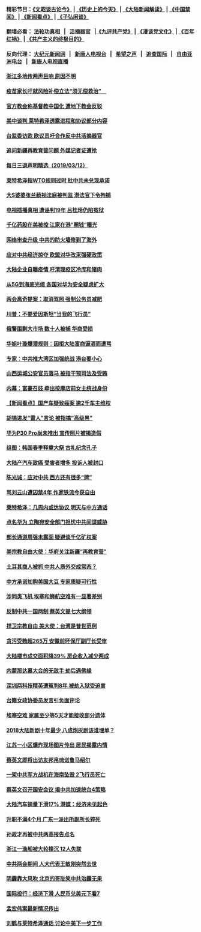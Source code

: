 #### 精彩节目：[《文昭谈古论今》](http://134.209.198.168/wenzhao) | [《历史上的今天》](http://134.209.198.168/today-in-history) | [《大陆新闻解读》](http://134.209.198.168/ntdtv-comedy) | [《中国禁闻》](http://134.209.198.168/ntdtv-news) | [《新闻看点》](http://134.209.198.168/news-insight) | [《子弘闲谈》](http://134.209.198.168/zihongxiantan/) 

 #### 翻墙必看： [法轮功真相](http://134.209.198.168:10000/videos/truth.html) &nbsp;&nbsp;|&nbsp;&nbsp; [活摘器官](http://134.209.198.168:10000/videos/res/Organs/) &nbsp;&nbsp;|[《九评共产党》](http://134.209.198.168:10000/videos/jiuping) | [《漫谈党文化》](http://134.209.198.168:10000/videos/mtdwh) | [《百年红祸》](http://134.209.198.168:10000/videos/bnhh) | [《共产主义的终极目的》](http://134.209.198.168:10000/videos/res/zjmd) 

 #### 反向代理： [大纪元新闻网](http://134.209.198.168:10080/) &nbsp;&nbsp;|&nbsp;&nbsp; [新唐人电视台](http://134.209.198.168:8000/) &nbsp;&nbsp;|&nbsp;&nbsp; [希望之声](http://134.209.198.168:8200/) &nbsp;&nbsp;|&nbsp;&nbsp; [追查国际](http://134.209.198.168:10010/) &nbsp;&nbsp;|&nbsp;&nbsp; [自由亚洲电台](http://134.209.198.168:9800/) &nbsp;&nbsp;|&nbsp;&nbsp; [新唐人电视直播](http://134.209.198.168/) 

#### [浙江多地传两声巨响 原因不明](../pages/nsc413/n11109193.md?t=03130636) 

#### [疫苗家长吁就风险补偿立法“须无偿救治”　](../pages/nsc413/n11108197.md?t=03130636) 

#### [官方教会称基督教中国化 遭地下教会反驳](../pages/nsc413/n11109202.md?t=03130636) 

#### [美中谈判 莱特希泽透露进程和协议部分内容](../pages/nsc413/n11109087.md?t=03130636) 

#### [台监委访欧 欧议员吁合作反中共活摘器官](../pages/nsc413/n11109190.md?t=03130636) 


#### [追问新疆再教育营问题 外媒记者证遭抢](../pages/nsc413/n11109046.md?t=03130636) 

#### [每日三退声明精选（2019/03/12）](../pages/nsc413/n11109180.md?t=03130636) 

#### [莱特希泽指WTO规则过时 批中共未兑现承诺](../pages/nsc413/n11109063.md?t=03130636) 

#### [大S婆婆张兰藐视法庭被判监 港法官下令拘捕](../pages/nsc413/n11108757.md?t=03130636) 

#### [电视插播真相 遭诬判19年 吕桂玲仍陷冤狱](../pages/nsc413/n11107678.md?t=03130636) 

#### [千亿药股在美被控 江家在港“圈钱”曝光](../pages/nsc413/n11108890.md?t=03130636) 

#### [网络审查升级 中共的防火墙修到了海外](../pages/nsc413/n11108837.md?t=03130636) 

#### [应对中共经济掠夺 欧盟对华改采强硬政策](../pages/nsc413/n11108858.md?t=03130636) 

#### [大陆企业自曝疫情 吁清理疫区冷库和猪肉](../pages/nsc413/n11108775.md?t=03130636) 

#### [从5G到海底光缆 各国对华为安全疑虑扩大](../pages/nsc413/n11108721.md?t=03130636) 

#### [两会离奇提案：取消驾照 强制公务员减肥](../pages/nsc413/n11108344.md?t=03130636) 

#### [川普：不要爱因斯坦“当我的飞行员”](../pages/nsc413/n11108700.md?t=03130636) 

#### [俄警围剿大市场 数十人被捕 华商受损](../pages/nsc413/n11108656.md?t=03130636) 

#### [华姐叶璇爆潜规则：因拒大陆富商逼酒而遭骂](../pages/nsc413/n11108453.md?t=03130636) 

#### [专家：中共推大湾区加强统战 港台要小心](../pages/nsc413/n11108149.md?t=03130636) 

#### [山西运城公安官员落马 被指干预司法及受贿](../pages/nsc413/n11108357.md?t=03130636) 

#### [内幕：富豪召妓 牵出按摩店前女主统战身份](../pages/nsc413/n11105502.md?t=03130636) 

#### [【新闻看点】国产车疑致癌案 逾2千车主维权](../pages/nsc413/n11108294.md?t=03130636) 

#### [胡锡进发“雷人”言论 被指搞“高级黑”](../pages/nsc413/n11108170.md?t=03130636) 

#### [华为P30 Pro尚未推出 宣传照片被揭造假](../pages/nsc413/n11108335.md?t=03130636) 

#### [组图：韩国春季释奠大祭 古礼纪念孔子](../pages/nsc413/n11108084.md?t=03130636) 

#### [大陆产汽车致癌 受害者增多 投诉人被封口](../pages/nsc413/n11108015.md?t=03130636) 

#### [陈光诚：应对中共 西方还有很多“牌”](../pages/nsc413/n11108220.md?t=03130636) 

#### [骂刘云山遭囚禁4年 作家铁流今获自由](../pages/nsc413/n11108272.md?t=03130636) 

#### [莱特希泽：几周内或达协议 明天与中方通话](../pages/nsc413/n11108304.md?t=03130636) 

#### [点名华为 立陶宛安全部门担忧中共间谍威胁](../pages/nsc413/n11108139.md?t=03130636) 

#### [部长通道周强未露面 疑避谈千亿矿权案](../pages/nsc413/n11108077.md?t=03130636) 

#### [美宗教自由大使：华府关注新疆“再教育营”](../pages/nsc413/n11107953.md?t=03130636) 

#### [土耳其商人被抓 中共人质外交成常态？](../pages/nsc413/n11108014.md?t=03130636) 

#### [中方承诺加购美国大豆 专家质疑可行性](../pages/nsc413/n11108049.md?t=03130636) 

#### [涉同类飞机 埃塞和狮航空难有一显著差别](../pages/nsc413/n11107996.md?t=03130636) 

#### [反制中共一国两制 蔡英文提七大纲领](../pages/nsc413/n11106741.md?t=03130636) 


#### [捍卫宗教自由 美大使：台湾是普世范例](../pages/nsc413/n11105402.md?t=03130636) 

#### [贪污受贿超265万 安徽前环保厅副厅长受审](../pages/nsc413/n11107096.md?t=03130636) 

#### [大陆楼市成交面积降39% 房企收入减少两成](../pages/nsc413/n11107231.md?t=03130636) 

#### [内蒙那达慕大会的无敌手 劫后遇佛缘](../pages/nsc413/n11105711.md?t=03130636) 

#### [深圳两科技精英遭冤判8年 被劫入狱受迫害](../pages/nsc413/n11106011.md?t=03130636) 

#### [台籍女政协委员发言引负面评论](../pages/nsc413/n11107380.md?t=03130636) 

#### [埃塞空难 家属至少等5天才能接收部分遗体](../pages/nsc413/n11107548.md?t=03130636) 

#### [2018大陆新剧十年最少 八成炮灰剧该谁埋单？](../pages/nsc413/n11106333.md?t=03130636) 

#### [江苏一小区爆炸现场图片传出 居民揭露内情](../pages/nsc413/n11107132.md?t=03130636) 

#### [蔡英文即将出访友邦帛琉诺鲁马绍尔](../pages/nsc413/n11107114.md?t=03130636) 

#### [一架中共军方战机在海南坠毁 2飞行员死亡](../pages/nsc413/n11107172.md?t=03130636) 

#### [蔡英文召开国安会议 揭中共加速统台4策略](../pages/nsc413/n11105133.md?t=03130636) 

#### [大陆汽车销量下滑17% 港媒：经济未见起色](../pages/nsc413/n11106765.md?t=03130636) 

#### [升职不满4个月 广东一派出所副所长猝死](../pages/nsc413/n11106985.md?t=03130636) 

#### [孙政才再被中共两高报告点名](../pages/nsc413/n11106996.md?t=03130636) 

#### [浙江一渔船被大轮撞沉 12人失联](../pages/nsc413/n11106639.md?t=03130636) 

#### [中共两会期间 人大代表王敏刚突然去世](../pages/nsc413/n11106858.md?t=03130636) 

#### [阴霾靠大风吹 北京的哥耻笑中共治霾无果](../pages/nsc413/n11106670.md?t=03130636) 

#### [国际投行：经济下滑 人民币兑美元下看7](../pages/nsc413/n11106487.md?t=03130636) 

#### [孟宏伟案最新情况传出](../pages/nsc413/n11106682.md?t=03130636) 

#### [刘鹤与莱特希泽通话 讨论中美下一步工作](../pages/nsc413/n11106694.md?t=03130636) 

